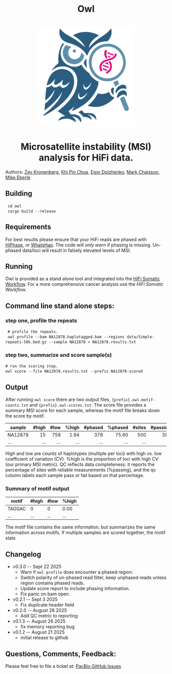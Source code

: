 <h1 align="center">Owl</h1>

<h1 align="center"><img width="300px" src="logo/owl-logo.svg"/></h1>

<h1 align="center">Microsatellite instability (MSI) analysis for HiFi data.</h1>



Authors: [Zev Kronenberg](https://github.com/zeeev), [Khi Pin Chua](https://github.com/proteinosome), [Egor Dolzhenko](https://github.com/egor-dolzhenko), [Mark Chaisson](https://github.com/mchaisso), [Mike Eberle]() 

## Building
```
 cd owl
 cargo build --release
```

## Requirements 

For best results please ensure that your HiFi reads are phased with [HiPhase](https://github.com/PacificBiosciences/HiPhase), or [WhatsHap](https://whatshap.readthedocs.io/en/latest/). The code will *only warn* if phasing is missing. Un-phased data/loci will result in falsely elevated levels of MSI. 

## Running

Owl is provided as a stand alone tool and integrated into the [HiFi Somatic Workflow](https://github.com/PacificBiosciences/HiFi-somatic-WDL). For a more comprehensive cancer analysis use the *HiFi Somatic Workflow*.

## Command line stand alone steps:

### step one, profile the repeats
```
 # profile the repeats.
 owl profile --bam NA12878.haplotagged.bam --regions data/Simple-repeats-50k.bed.gz --sample NA12878 > NA12878.results.txt
```

### step two, summarize and score sample(s)
```
# run the scoring step.
owl score --file NA12878.results.txt --prefix NA12878-scored
```

## Output
After running `owl score` there are two output files, `{prefix}.owl-motif-counts.txt` and `{prefix}.owl-scores.txt`. The score file provides a summary MSI score for each sample, whereas the motif file breaks down the score by motif. 

| sample   | #high | #low | %high | #phased | %phased | #sites | #passing | %passing | qc   |
| -------- | ----: | ---: | ----: | ------: | ------: | -----: | -------: | -------: | :--- |
| NA12878  |    15 |  758 |  1.94 |     378 |   75.60 |    500 |      399 |    79.80 | pass |
| …        |     … |    … |     … |      …  |      …  |      … |        … |        … | …    |

High and low are counts of haplotypes (multiple per loci) with high vs. low coefficient of variation (CV). %high is the proportion of loci with high CV (our primary MSI metric). QC reflects data completeness: it reports the percentage of sites with reliable measurements (%passing), and the qc column labels each sample pass or fail based on that percentage.

### Summary of motif output
| motif  | #high | #low | %high |
|--------|------|-----|-------|
| TAGGAC | 0    | 0   | 0.00  |
| ... | ...    | ...   | ...  |

The motif file contains the same information, but summarizes the same information across motifs. If multiple samples are scored together, the motif stats 


## Changelog 
* v0.3.0 -- Sept 22 2025
  - Warn if `owl profile` does encounter a phased region.
  - Switch polarity of un-phased read filter, keep unphased reads unless region contains phased reads.
  - Update score report to include phasing information.
  - Fix panic on bam open.
* v0.2.1 -- Sept 3 2025
  - Fix duplicate header field
* v0.2.0 -- August 28 2025
  - Add QC metric to reporting
* v0.1.3 -- August 26 2025
  - fix memory reporting bug
* v0.1.2 -- August 21 2025
  - initial release to github

## Questions, Comments, Feedback:
Please feel free to file a ticket at:
[PacBio GitHub Issues](https://github.com/PacificBiosciences/pbbioconda/issues)